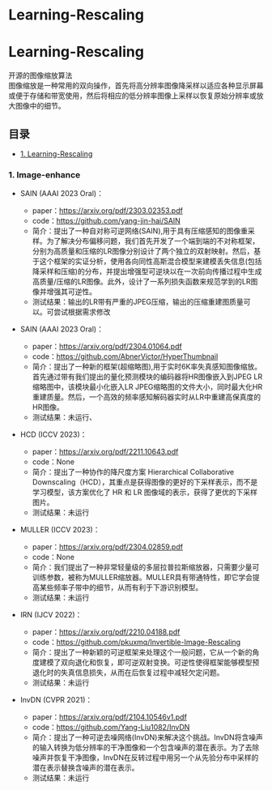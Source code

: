# Learning-Rescaling

# Learning-Rescaling
开源的图像缩放算法   
图像缩放是一种常用的双向操作，首先将高分辨率图像降采样以适应各种显示屏幕或便于存储和带宽使用，然后将相应的低分辨率图像上采样以恢复原始分辨率或放大图像中的细节。

## 目录
  - [1. Learning-Rescaling](#1-Learning-Rescaling)

    
###  1. <a name='Image-enhance'></a>Image-enhance
* SAIN (AAAI 2023 Oral)：
  * paper：https://arxiv.org/pdf/2303.02353.pdf
  * code：https://github.com/yang-jin-hai/SAIN
  * 简介：提出了一种自对称可逆网络(SAIN),用于具有压缩感知的图像重采样。为了解决分布偏移问题，我们首先开发了一个端到端的不对称框架，分别为高质量和压缩的LR图像分别设计了两个独立的双射映射。然后，基于这个框架的实证分析，使用各向同性高斯混合模型来建模丢失信息(包括降采样和压缩)的分布，并提出增强型可逆块以在一次前向传播过程中生成高质量/压缩的LR图像。此外，设计了一系列损失函数来规范学到的LR图像并增强其可逆性。
  * 测试结果：输出的LR带有严重的JPEG压缩，输出的压缩重建图质量可以。可尝试根据需求修改

* SAIN (AAAI 2023 Oral)：
  * paper：https://arxiv.org/pdf/2304.01064.pdf
  * code：https://github.com/AbnerVictor/HyperThumbnail
  * 简介：提出了一种新的框架(超缩略图),用于实时6K率失真感知图像缩放。首先通过带有我们提出的量化预测模块的编码器将HR图像嵌入到JPEG LR缩略图中，该模块最小化嵌入LR JPEG缩略图的文件大小，同时最大化HR重建质量。然后，一个高效的频率感知解码器实时从LR中重建高保真度的HR图像。
  * 测试结果：未运行、

* HCD (ICCV 2023)：
  * paper：https://arxiv.org/pdf/2211.10643.pdf
  * code：None
  * 简介：提出了一种协作的降尺度方案 Hierarchical Collaborative Downscaling（HCD），其重点是获得图像的更好的下采样表示，而不是学习模型，该方案优化了 HR 和 LR 图像域的表示，获得了更优的下采样图片。
  * 测试结果：未运行

* MULLER (ICCV 2023)：
  * paper：https://arxiv.org/pdf/2304.02859.pdf
  * code：None
  * 简介：我们提出了一种非常轻量级的多层拉普拉斯缩放器，只需要少量可训练参数，被称为MULLER缩放器。MULLER具有带通特性，即它学会提高某些频率子带中的细节，从而有利于下游识别模型。
  * 测试结果：未运行

* IRN (IJCV 2022)：
  * paper：https://arxiv.org/pdf/2210.04188.pdf
  * code：https://github.com/pkuxmq/Invertible-Image-Rescaling
  * 简介：提出了一种新颖的可逆框架来处理这个一般问题，它从一个新的角度建模了双向退化和恢复，即可逆双射变换。可逆性使得框架能够模型预退化时的失真信息损失，从而在后恢复过程中减轻欠定问题。
  * 测试结果：未运行
 
* InvDN (CVPR 2021)：
  * paper：https://arxiv.org/pdf/2104.10546v1.pdf
  * code：https://github.com/Yang-Liu1082/InvDN
  * 简介：提出了一种可逆去噪网络(InvDN)来解决这个挑战。InvDN将含噪声的输入转换为低分辨率的干净图像和一个包含噪声的潜在表示。为了去除噪声并恢复干净图像，InvDN在反转过程中用另一个从先验分布中采样的潜在表示替换含噪声的潜在表示。
  * 测试结果：未运行
    
